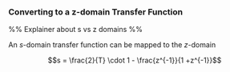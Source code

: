 
### Converting to a z-domain Transfer Function

%% Explainer about s vs z domains %%

An $s$-domain transfer function can be mapped to the $z$-domain 

$$s = \frac{2}{T} \cdot 1 - \frac{z^{-1}}{1 +z^{-1}}$$